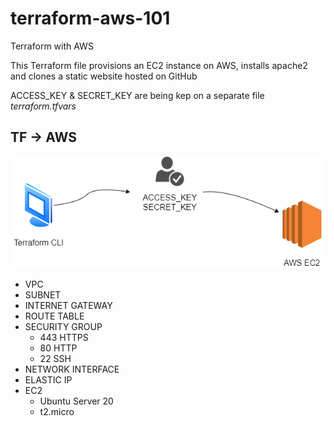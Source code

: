 # terraform-aws-101
Terraform with AWS

This Terraform file provisions an EC2 instance on AWS, installs apache2 and clones a static website hosted on GitHub

ACCESS_KEY & SECRET_KEY are being kep on a separate file <i>terraform.tfvars</i>

## TF -> AWS
![screenshot](/github/TF-AWS.png)
- VPC  
- SUBNET  
- INTERNET GATEWAY  
- ROUTE TABLE  
- SECURITY GROUP  
  - 443 HTTPS  
  - 80  HTTP  
  - 22  SSH  
- NETWORK INTERFACE  
- ELASTIC IP  
- EC2  
  - Ubuntu Server 20  
  - t2.micro
